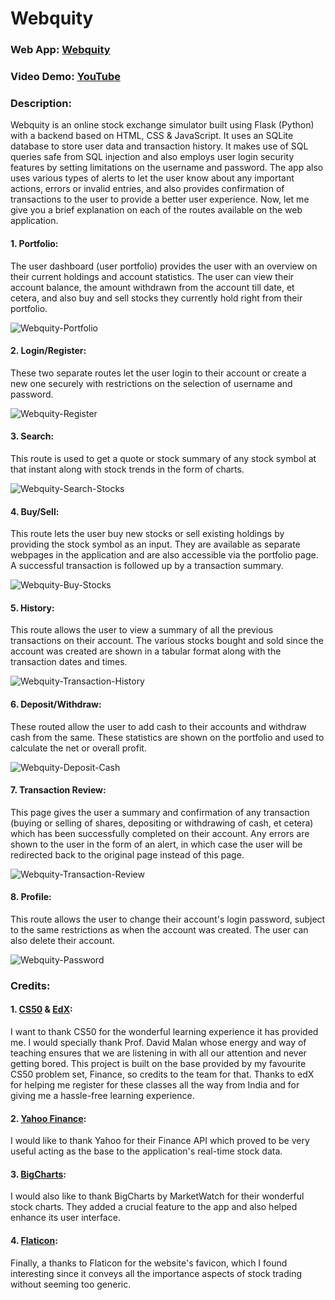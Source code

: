 # Webquity

### Web App: [Webquity](https://webquity.azurewebsites.net/)
### Video Demo: [YouTube](https://youtu.be/_c462mDdCjw)

### Description:

Webquity is an online stock exchange simulator built using Flask (Python) with a backend based on HTML, CSS & JavaScript. It uses an SQLite database to store user data and transaction history. It makes use of SQL queries safe from SQL injection and also employs user login security features by setting limitations on the username and password. The app also uses various types of alerts to let the user know about any important actions, errors or invalid entries, and also provides confirmation of transactions to the user to provide a better user experience. Now, let me give you a brief explanation on each of the routes available on the web application.

#### 1. Portfolio:
The user dashboard (user portfolio) provides the user with an overview on their current holdings and account statistics. The user can view their account balance, the amount withdrawn from the account till date, et cetera, and also buy and sell stocks they currently hold right from their portfolio.

![Webquity-Portfolio](https://github.com/pranav-m-r/Webquity/assets/148135964/fab82f03-3c80-4f56-ab30-53c80224c554)

#### 2. Login/Register:
These two separate routes let the user login to their account or create a new one securely with restrictions on the selection of username and password.

![Webquity-Register](https://github.com/pranav-m-r/Webquity/assets/148135964/7751370e-d02f-4f70-826d-4d7988eecf8d)

#### 3. Search:
This route is used to get a quote or stock summary of any stock symbol at that instant along with stock trends in the form of charts.

![Webquity-Search-Stocks](https://github.com/pranav-m-r/Webquity/assets/148135964/5be6d46d-6550-4a7a-af2e-051e51becb9d)

#### 4. Buy/Sell:
This route lets the user buy new stocks or sell existing holdings by providing the stock symbol as an input. They are available as separate webpages in the application and are also accessible via the portfolio page. A successful transaction is followed up by a transaction summary.

![Webquity-Buy-Stocks](https://github.com/pranav-m-r/Webquity/assets/148135964/cb80881b-577a-48a3-a64f-710108dd214c)

#### 5. History:
This route allows the user to view a summary of all the previous transactions on their account. The various stocks bought and sold since the account was created are shown in a tabular format along with the transaction dates and times.

![Webquity-Transaction-History](https://github.com/pranav-m-r/Webquity/assets/148135964/b07ce215-f5b6-4c37-9bac-51ea10260faf)

#### 6. Deposit/Withdraw:
These routed allow the user to add cash to their accounts and withdraw cash from the same. These statistics are shown on the portfolio and used to calculate the net or overall profit.

![Webquity-Deposit-Cash](https://github.com/pranav-m-r/Webquity/assets/148135964/06398e6d-5bd4-4255-bdcc-ffae662db5de)

#### 7. Transaction Review:
This page gives the user a summary and confirmation of any transaction (buying or selling of shares, depositing or withdrawing of cash, et cetera) which has been successfully completed on their account. Any errors are shown to the user in the form of an alert, in which case the user will be redirected back to the original page instead of this page.

![Webquity-Transaction-Review](https://github.com/pranav-m-r/Webquity/assets/148135964/dc9718fa-cab7-4f83-bccc-20aa3871e2b7)

#### 8. Profile:
This route allows the user to change their account's login password, subject to the same restrictions as when the account was created. The user can also delete their account.

![Webquity-Password](https://github.com/pranav-m-r/Webquity/assets/148135964/33abc6ac-983b-4a30-8a54-b5c524c26295)

### Credits:

#### 1. [CS50](https://cs50.harvard.edu/x/2024/) & [EdX](https://www.edx.org/):
I want to thank CS50 for the wonderful learning experience it has provided me. I would specially thank Prof. David Malan whose energy and way of teaching ensures that we are listening in with all our attention and never getting bored. This project is built on the base provided by my favourite CS50 problem set, Finance, so credits to the team for that. Thanks to edX for helping me register for these classes all the way from India and for giving me a hassle-free learning experience.
#### 2. [Yahoo Finance](https://finance.yahoo.com/):
I would like to thank Yahoo for their Finance API which proved to be very useful acting as the base to the application's real-time stock data.
#### 3. [BigCharts](https://bigcharts.marketwatch.com/):
I would also like to thank BigCharts by MarketWatch for their wonderful stock charts. They added a crucial feature to the app and also helped enhance its user interface.
#### 4. [Flaticon](https://www.flaticon.com/):
Finally, a thanks to Flaticon for the website's favicon, which I found interesting since it conveys all the importance aspects of stock trading without seeming too generic.
